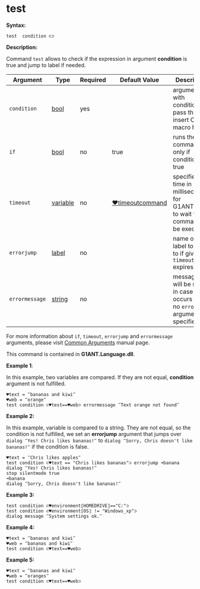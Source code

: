 # test

**Syntax:**

```G1ANT
test  condition ⊂⊃ 
```

**Description:**

Command `test` allows to check if the expression in argument **condition** is true and jump to label if needed.

| Argument | Type | Required | Default Value | Description |
| -------- | ---- | -------- | ------------- | ----------- |
|`condition`| [bool](https://github.com/G1ANT-Robot/G1ANT.Manual/blob/master/G1ANT-Language/Structures/bool.md) | yes| | argument with condition to pass the test, insert C# macro here |
|`if`| [bool](https://github.com/G1ANT-Robot/G1ANT.Manual/blob/master/G1ANT-Language/Structures/bool.md) | no | true | runs the command only if condition is true |
|`timeout`| [variable](https://github.com/G1ANT-Robot/G1ANT.Manual/blob/master/G1ANT-Language/Special-Characters/variable.md) | no | [♥timeoutcommand](https://github.com/G1ANT-Robot/G1ANT.Manual/blob/master/G1ANT-Language/Variables/Special-Variables.md)  | specifies time in milliseconds for G1ANT.Robot to wait for the command to be executed |
|`errorjump` | [label](https://github.com/G1ANT-Robot/G1ANT.Manual/blob/master/G1ANT-Language/Structures/bool.md) | no | | name of the label to jump to if given `timeout` expires |
|`errormessage`| [string](https://github.com/G1ANT-Robot/G1ANT.Manual/blob/master/G1ANT-Language/Structures/bool.md) | no |  | message that will be shown in case error occurs and no `errorjump` argument is specified |

For more information about `if`, `timeout`, `errorjump` and `errormessage` arguments, please visit [Common Arguments](https://github.com/G1ANT-Robot/G1ANT.Manual/blob/master/G1ANT-Language/Common-Arguments.md)  manual page.

This command is contained in **G1ANT.Language.dll**.

**Example 1**:

In this example, two variables are compared. If they are not equal, **condition** argument is not fulfilled.

```G1ANT
♥text = ‴bananas and kiwi‴
♥web = ‴orange‴
test condition ⊂♥test==♥web⊃ errormessage ‴Text orange not found‴
```



**Example 2:**

In this example, variable is compared to a string. They are not equal, so the condition is not fulfilled, we set an **errorjump** argument that jumps over `dialog ‴Yes! Chris likes bananas!‴` to `dialog ‴Sorry, Chris doesn't like bananas!‴` if the condition is false.

```G1ANT
♥text = ‴Chris likes apples‴
test condition ⊂♥text == "Chris likes bananas"⊃ errorjump ➜banana
dialog ‴Yes! Chris likes bananas!‴
stop silentmode true
➜banana
dialog ‴Sorry, Chris doesn't like bananas!‴
```

 

**Example 3:**

```G1ANT
test condition ⊂♥environment⟦HOMEDRIVE⟧=="C:"⊃
test condition ⊂♥environment⟦OS⟧ != "Windows_xp"⊃
dialog message ‴System settings ok.‴ 
```

**Example 4:**

```G1ANT
♥text = ‴bananas and kiwi‴
♥web = ‴bananas and kiwi‴
test condition ⊂♥text==♥web⊃
```

**Example 5:**

```G1ANT
♥text = ‴bananas and kiwi‴
♥web = ‴oranges‴
test condition ⊂♥text==♥web⊃
```
